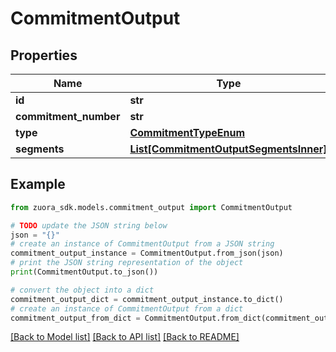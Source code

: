 # CommitmentOutput


## Properties

Name | Type | Description | Notes
------------ | ------------- | ------------- | -------------
**id** | **str** |  | [optional] 
**commitment_number** | **str** |  | [optional] 
**type** | [**CommitmentTypeEnum**](CommitmentTypeEnum.md) |  | [optional] 
**segments** | [**List[CommitmentOutputSegmentsInner]**](CommitmentOutputSegmentsInner.md) |  | [optional] 

## Example

```python
from zuora_sdk.models.commitment_output import CommitmentOutput

# TODO update the JSON string below
json = "{}"
# create an instance of CommitmentOutput from a JSON string
commitment_output_instance = CommitmentOutput.from_json(json)
# print the JSON string representation of the object
print(CommitmentOutput.to_json())

# convert the object into a dict
commitment_output_dict = commitment_output_instance.to_dict()
# create an instance of CommitmentOutput from a dict
commitment_output_from_dict = CommitmentOutput.from_dict(commitment_output_dict)
```
[[Back to Model list]](../README.md#documentation-for-models) [[Back to API list]](../README.md#documentation-for-api-endpoints) [[Back to README]](../README.md)


